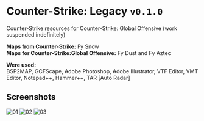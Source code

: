 # Counter-Strike: Legacy `v0.1.0`
Counter-Strike resources for Counter-Strike: Global Offensive (work suspended indefinitely)

**Maps from Counter-Strike:** Fy Snow
<br>**Maps for Counter-Strike:Global Offensive:** Fy Dust and Fy Aztec

**Were used:**<br>
BSP2MAP, GCFScape, Adobe Photoshop, Adobe Illustrator, VTF Editor, VMT Editor, Notepad++, Hammer++, TAR [Auto Radar]

## Screenshots
![01](https://user-images.githubusercontent.com/90133781/159624360-7750fd6d-6843-4986-87d0-209a4087dd1f.png)
![02](https://user-images.githubusercontent.com/90133781/159624394-9b429fd5-7625-4ff8-b055-a0077ce8081a.png)
![03](https://user-images.githubusercontent.com/90133781/159624401-7d1d01cc-45a4-48c3-a2f5-d26edba0ea30.png)
